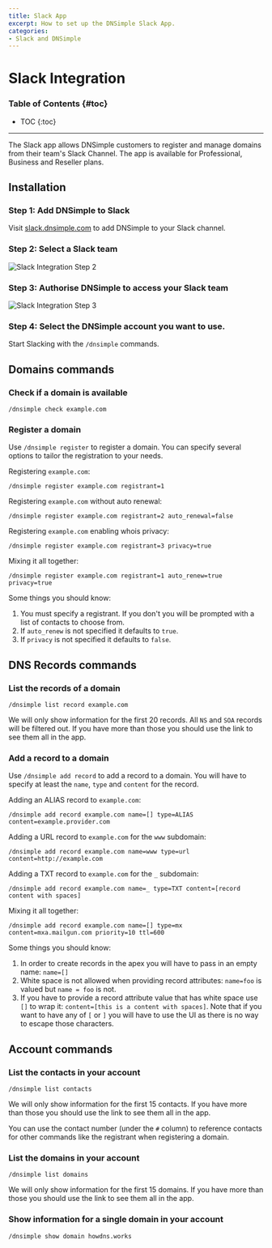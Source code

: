 ```yaml
---
title: Slack App
excerpt: How to set up the DNSimple Slack App.
categories:
- Slack and DNSimple
---
```


# Slack Integration

### Table of Contents {#toc}

* TOC
{:toc}

---

The Slack app allows DNSimple customers to register and manage domains from their team's Slack Channel. The app is available for Professional, Business and Reseller plans.

## Installation 

### Step 1: Add DNSimple to Slack

Visit [slack.dnsimple.com](http://slack.dnsimple.com) to add DNSimple to your Slack channel. 

### Step 2: Select a Slack team

![Slack Integration Step 2](/files/slack-integration-step-2.png)

### Step 3: Authorise DNSimple to access your Slack team

![Slack Integration Step 3](/files/slack-integration-step-3.png)

### Step 4: Select the DNSimple account you want to use.


Start Slacking with the `/dnsimple` commands.

## Domains commands

### Check if a domain is available

`/dnsimple check example.com`

### Register a domain

Use `/dnsimple register` to register a domain. You can specify several options to tailor the registration to your needs.

Registering `example.com`:

```/dnsimple register example.com registrant=1```

Registering `example.com` without auto renewal:

```/dnsimple register example.com registrant=2 auto_renewal=false```

Registering `example.com` enabling whois privacy:

```/dnsimple register example.com registrant=3 privacy=true```

Mixing it all together:

```/dnsimple register example.com registrant=1 auto_renew=true privacy=true```

Some things you should know:
1. You must specify a registrant. If you don't you will be prompted with a list of contacts to choose from.
2. If `auto_renew` is not specified it defaults to `true`.
3. If `privacy` is not specified it defaults to `false`.

## DNS Records commands

### List the records of a domain

`/dnsimple list record example.com`

We will only show information for the first 20 records. All `NS` and `SOA` records will be filtered out. If you have more than those you should use the link to see them all in the app.

### Add a record to a domain

Use `/dnsimple add record` to add a record to a domain. You will have to specify at least the `name`, `type` and `content` for the record.

Adding an ALIAS record to `example.com`:

```/dnsimple add record example.com name=[] type=ALIAS content=example.provider.com```

Adding a URL record to `example.com` for the `www` subdomain:

```/dnsimple add record example.com name=www type=url content=http://example.com```

Adding a TXT record to `example.com` for the `_` subdomain:

```/dnsimple add record example.com name=_ type=TXT content=[record content with spaces]```

Mixing it all together:

```/dnsimple add record example.com name=[] type=mx content=mxa.mailgun.com priority=10 ttl=600```

Some things you should know:

1. In order to create records in the apex you will have to pass in an empty name: `name=[]`
1. White space is not allowed when providing record attributes: `name=foo` is valued but `name = foo` is not.
1. If you have to provide a record attribute value that has white space use `[]` to wrap it: `content=[this is a content with spaces]`. Note that if you want to have any of `[` or `]` you will have to use the UI as there is no way to escape those characters.

## Account commands

### List the contacts in your account

`/dnsimple list contacts`

We will only show information for the first 15 contacts. If you have more than those you should use the link to see them all in the app.

You can use the contact number (under the `#` column) to reference contacts for other commands like the registrant when registering a domain.	

### List the domains in your account

`/dnsimple list domains`

We will only show information for the first 15 domains. If you have more than those you should use the link to see them all in the app.

### Show information for a single domain in your account

`/dnsimple show domain howdns.works`
